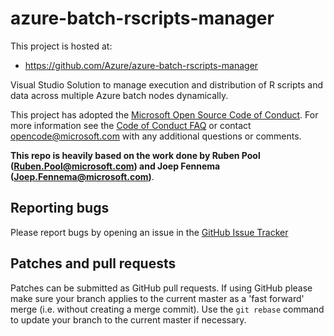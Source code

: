 # azure-batch-rscripts-manager


This project is hosted at:

  * https://github.com/Azure/azure-batch-rscripts-manager

Visual Studio Solution to manage execution and distribution of R scripts and data across multiple Azure batch nodes dynamically.

This project has adopted the [Microsoft Open Source Code of
Conduct](https://opensource.microsoft.com/codeofconduct/). For more information
see the [Code of Conduct
FAQ](https://opensource.microsoft.com/codeofconduct/faq/) or contact
[opencode@microsoft.com](mailto:opencode@microsoft.com) with any additional
questions or comments.

**This repo is heavily based on the work done by Ruben Pool (Ruben.Pool@microsoft.com) and Joep Fennema (Joep.Fennema@microsoft.com)**.

## Reporting bugs

Please report bugs  by opening an issue in the [GitHub Issue Tracker](https://github.com/Azure/azure-batch-rscripts-manager/issues)

## Patches and pull requests

Patches can be submitted as GitHub pull requests. If using GitHub please make sure your branch applies to the current master as a 'fast forward' merge (i.e. without creating a merge commit). Use the `git rebase` command to update your branch to the current master if necessary.
 
